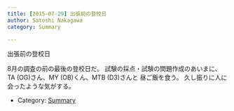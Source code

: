 ```yaml
---
title: [2015-07-29] 出張前の登校日
author: Satoshi Nakagawa
category: Summary

---
```


出張前の登校日

 8月の調査の前の最後の登校日だ。
試験の採点・試験の問題作成のあいまに、
TA (OG)さん、MY (OB)くん、MTB (D3)さんと
昼ご飯を食う。
久し振りに人に会ったような気がする。

- Category: [Summary](https://merapano.github.io/categories.html#Summary)

